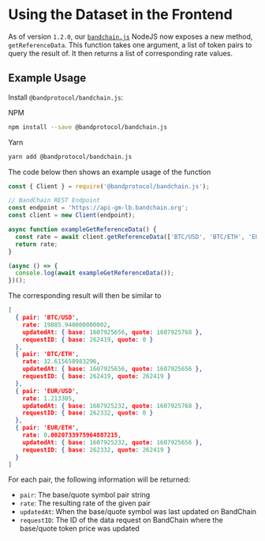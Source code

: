 <!--
order: 3
-->

# Using the Dataset in the Frontend

As of version `1.2.0`, our [`bandchain.js`](https://www.npmjs.com/package/@bandprotocol/bandchain.js) NodeJS now exposes a new method, `getReferenceData`. This function takes one argument, a list of token pairs to query the result of. It then returns a list of corresponding rate values.

## Example Usage

Install `@bandprotocol/bandchain.js`:

NPM

```bash
npm install --save @bandprotocol/bandchain.js
```

Yarn

```bash
yarn add @bandprotocol/bandchain.js
```

The code below then shows an example usage of the function

```js
const { Client } = require('@bandprotocol/bandchain.js');

// BandChain REST Endpoint
const endpoint = 'https://api-gm-lb.bandchain.org';
const client = new Client(endpoint);

async function exampleGetReferenceData() {
  const rate = await client.getReferenceData(['BTC/USD', 'BTC/ETH', 'EUR/USD', 'EUR/ETH']);
  return rate;
}

(async () => {
  console.log(await exampleGetReferenceData());
})();
```

The corresponding result will then be similar to

```json
[ 
  { pair: 'BTC/USD',
    rate: 19085.940000000002,
    updatedAt: { base: 1607925656, quote: 1607925768 },
    requestID: { base: 262419, quote: 0 } 
  },
  { pair: 'BTC/ETH',
    rate: 32.615658983296,
    updatedAt: { base: 1607925656, quote: 1607925656 },
    requestID: { base: 262419, quote: 262419 } 
  },
  { pair: 'EUR/USD',
    rate: 1.213305,
    updatedAt: { base: 1607925232, quote: 1607925768 },
    requestID: { base: 262332, quote: 0 } 
  },
  { pair: 'EUR/ETH',
    rate: 0.0020733975964887215,
    updatedAt: { base: 1607925232, quote: 1607925656 },
    requestID: { base: 262332, quote: 262419 } 
  } 
]
```

For each pair, the following information will be returned:

- `pair`: The base/quote symbol pair string
- `rate`: The resulting rate of the given pair
- `updatedAt`: When the base/quote symbol was last updated on BandChain
- `requestID`: The ID of the data request on BandChain where the base/quote token price was updated
